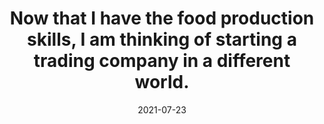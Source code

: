 ---
layout: default
modal-id: 9
date: 2021-07-23
title: 'Now that I have the food production skills, I am thinking of starting a trading company in a different world.'
novelurl: https://yourfantasytranslations.github.io/FPI/
img: FPI.jpg
alt: image-alt
description: "Ryu, an ordinary office worker, was returning home from his work. On his way of return he was searching for a store to eat dinner. On that day, he decided to have Chinese noodles and went inside a stall that he found on the roadside, by chance.
However, there wasn't any food nor any people inside the small stall. Seemingly disappointed, he had no choice but to visit another store on the other side of the street. But when he turned around and came outside, he saw a dense forest around him!
Ryu realised that he had been transferred to a different world and had acquired the skill called “Stall”.
Initially Ryu was disappointed, as he didn’t get any unrivalled combat skill. Later only he did realise that his cheat skill was ridiculously powerful and can produce “Food”!
After exploring the new world and its surroundings Ryu decided to become a merchant and live a leisure life in another world. Interacting with various people and managing merchant associations with friends.

"
---